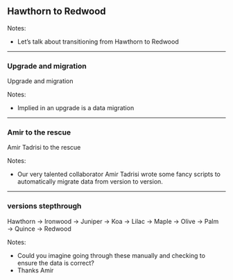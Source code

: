 ## Hawthorn to Redwood

Notes:
- Let’s talk about transitioning from Hawthorn to Redwood

------

### Upgrade and migration<!-- .element: class="hide" -->

Upgrade and migration

Notes:
- Implied in an upgrade is a data migration

------

### Amir to the rescue<!-- .element: class="hide" -->

Amir Tadrisi to the rescue


Notes:
- Our very talented collaborator Amir Tadrisi wrote some fancy scripts to automatically migrate data from version to version.

------

### versions stepthrough<!-- .element: class="hide" -->

<span>Hawthorn →</span> 
<span>Ironwood →</span><!-- .element: class="fragment" data-fragment-index="2" --> 
<span>Juniper →</span><!-- .element: class="fragment" data-fragment-index="3" --> 
<span>Koa →</span><!-- .element: class="fragment" data-fragment-index="4" --> 
<span>Lilac →</span><!-- .element: class="fragment" data-fragment-index="5" --> 
<span>Maple →</span><!-- .element: class="fragment" data-fragment-index="6" --> 
<span>Olive →</span><!-- .element: class="fragment" data-fragment-index="7" --> 
<span>Palm →</span><!-- .element: class="fragment" data-fragment-index="8" --> 
<span>Quince →</span><!-- .element: class="fragment" data-fragment-index="9" --> 
<span>Redwood</span><!-- .element: class="fragment" data-fragment-index="10" -->

Notes:
- Could you imagine going through these manually and checking to ensure the data is correct?
- Thanks Amir
